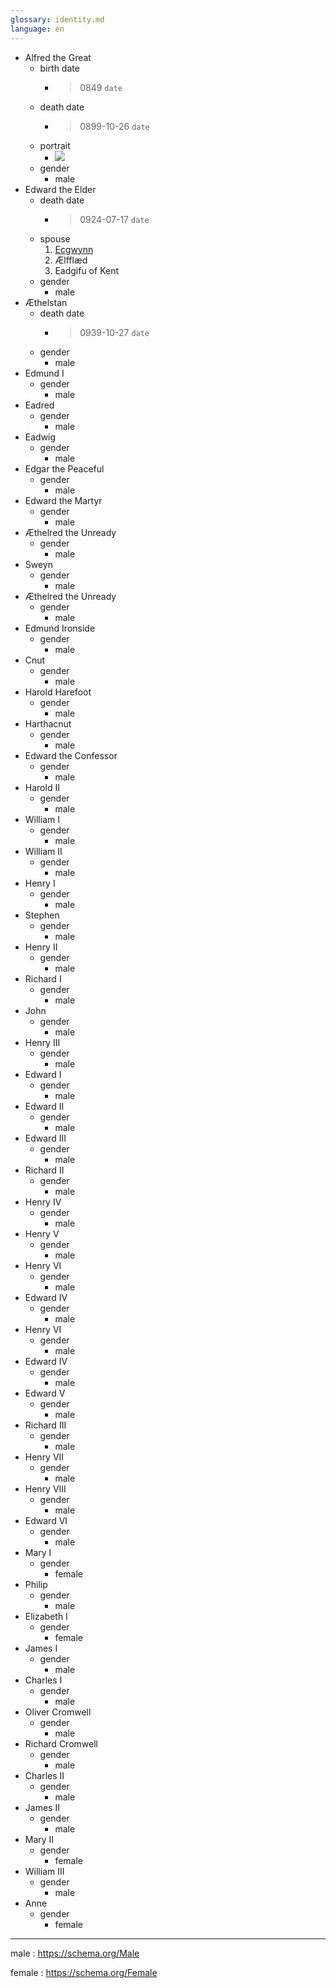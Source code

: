 ```yaml
---
glossary: identity.md
language: en
---
```


- Alfred the Great
  - birth date
    - > 0849 `date`
  - death date
    - > 0899-10-26 `date`
  - portrait
    - ![](https://upload.wikimedia.org/wikipedia/commons/thumb/6/6d/Alfred_-_MS_Royal_14_B_VI.jpg/150px-Alfred_-_MS_Royal_14_B_VI.jpg)
  - gender
    - male
- Edward the Elder
  - death date
    - > 0924-07-17 `date`
  - spouse
    1. [Ecgwynn](http://www.wikidata.org/entity/Q3499686)
    2. Ælfflæd
    3. Eadgifu of Kent
  - gender
    - male
- Æthelstan
  - death date
    - > 0939-10-27 `date`
  - gender
    - male
- Edmund I
  - gender
    - male
- Eadred
  - gender
    - male
- Eadwig
  - gender
    - male
- Edgar the Peaceful
  - gender
    - male
- Edward the Martyr
  - gender
    - male
- Æthelred the Unready
  - gender
    - male
- Sweyn
  - gender
    - male
- Æthelred the Unready
  - gender
    - male
- Edmund Ironside
  - gender
    - male
- Cnut
  - gender
    - male
- Harold Harefoot
  - gender
    - male
- Harthacnut
  - gender
    - male
- Edward the Confessor
  - gender
    - male
- Harold II
  - gender
    - male
- William I
  - gender
    - male
- William II
  - gender
    - male
- Henry I
  - gender
    - male
- Stephen
  - gender
    - male
- Henry II
  - gender
    - male
- Richard I
  - gender
    - male
- John
  - gender
    - male
- Henry III
  - gender
    - male
- Edward I
  - gender
    - male
- Edward II
  - gender
    - male
- Edward III
  - gender
    - male
- Richard II
  - gender
    - male
- Henry IV
  - gender
    - male
- Henry V
  - gender
    - male
- Henry VI
  - gender
    - male
- Edward IV
  - gender
    - male
- Henry VI
  - gender
    - male
- Edward IV
  - gender
    - male
- Edward V
  - gender
    - male
- Richard III
  - gender
    - male
- Henry VII
  - gender
    - male
- Henry VIII
  - gender
    - male
- Edward VI
  - gender
    - male
- Mary I
  - gender
    - female
- Philip
  - gender
    - male
- Elizabeth I
  - gender
    - female
- James I
  - gender
    - male
- Charles I
  - gender
    - male
- Oliver Cromwell
  - gender
    - male
- Richard Cromwell
  - gender
    - male
- Charles II
  - gender
    - male
- James II
  - gender
    - male
- Mary II
  - gender
    - female
- William III
  - gender
    - male
- Anne
  - gender
    - female

---

male
: <https://schema.org/Male>

female
: <https://schema.org/Female>

